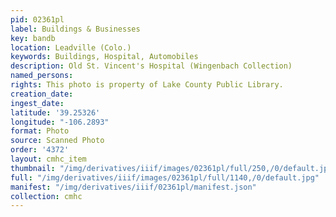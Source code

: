 ```yaml
---
pid: 02361pl
label: Buildings & Businesses
key: bandb
location: Leadville (Colo.)
keywords: Buildings, Hospital, Automobiles
description: Old St. Vincent's Hospital (Wingenbach Collection)
named_persons: 
rights: This photo is property of Lake County Public Library.
creation_date: 
ingest_date: 
latitude: '39.25326'
longitude: "-106.2893"
format: Photo
source: Scanned Photo
order: '4372'
layout: cmhc_item
thumbnail: "/img/derivatives/iiif/images/02361pl/full/250,/0/default.jpg"
full: "/img/derivatives/iiif/images/02361pl/full/1140,/0/default.jpg"
manifest: "/img/derivatives/iiif/02361pl/manifest.json"
collection: cmhc
---
```

